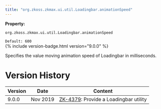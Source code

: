 ```yaml
---
title: "org.zkoss.zkmax.ui.util.Loadingbar.animationSpeed"
---
```


**Property:**

`org.zkoss.zkmax.ui.util.Loadingbar.animationSpeed`

`Default: 600`  
{% include version-badge.html version="9.0.0" %}

Specifies the value moving animation speed of Loadingbar in
milliseconds.

# Version History

| Version | Date     | Content                                                                           |
|---------|----------|-----------------------------------------------------------------------------------|
| 9.0.0   | Nov 2019 | [ZK-4379](https://tracker.zkoss.org/browse/ZK-4379): Provide a Loadingbar utility |
